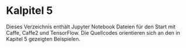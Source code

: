 # Kalpitel 5 
Dieses Verzeichnis enthält Jupyter Notebook Dateien für den Start mit Caffe, Caffe2 und TensorFlow.
Die Quellcodes orientieren sich an den in Kapitel 5 gezeigten Beispielen.


